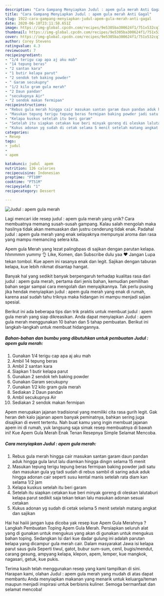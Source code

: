 ```yaml
---
description: "Cara Gampang Menyiapkan Judul : apem gula merah Anti Gagal"
title: "Cara Gampang Menyiapkan Judul : apem gula merah Anti Gagal"
slug: 1922-cara-gampang-menyiapkan-judul-apem-gula-merah-anti-gagal
date: 2020-06-10T23:11:58.651Z
image: https://img-global.cpcdn.com/recipes/9e5305ba300624f1/751x532cq70/judul-apem-gula-merah-foto-resep-utama.jpg
thumbnail: https://img-global.cpcdn.com/recipes/9e5305ba300624f1/751x532cq70/judul-apem-gula-merah-foto-resep-utama.jpg
cover: https://img-global.cpcdn.com/recipes/9e5305ba300624f1/751x532cq70/judul-apem-gula-merah-foto-resep-utama.jpg
author: Corey Stevens
ratingvalue: 4.3
reviewcount: 7
recipeingredient:
- "1/4 terigu cap apa aj aku mah"
- "14 tepung beras"
- "2 santan kara"
- "1 butir kelapa parut"
- "2 sendok teh baking powder"
- " Garam secukupny"
- "1/2 kilo gram gula merah"
- "2 Daun pandan"
- "secukupnya Air"
- "2 sendok makan fermipan"
recipeinstructions:
- "Rebus gula merah hingga cair masukan santan garam daun pandan aduk hingga gula larut lalu diamkan hingga dingin selama 15 menit"
- "Masukan tepung terigu tepung beras fermipan baking powder jadi satu dan masukan gula yg tadi sudah di rebus sambil di saring aduk aduk hingga adonan cair seperti susu kental manis setelah rata diam kan selama 1/2 jam"
- "Kelapa kuskus setelah itu beri garam"
- "Setelah itu siapkan cetakan kue beri minyak goreng di oleskan lalutaburi kelapa parut sedikit saja tekan tekan lalu masukan adonan sesuai cetakan"
- "Kukus adonan yg sudah di cetak selama 5 menit setelah matang angkat dan sajikan"
categories:
- Resep
tags:
- judul
- 
- apem

katakunci: judul  apem 
nutrition: 126 calories
recipecuisine: Indonesian
preptime: "PT10M"
cooktime: "PT51M"
recipeyield: "1"
recipecategory: Dessert

---
```



![Judul : apem gula merah](https://img-global.cpcdn.com/recipes/9e5305ba300624f1/751x532cq70/judul-apem-gula-merah-foto-resep-utama.jpg)

Lagi mencari ide resep judul : apem gula merah yang unik? Cara membuatnya memang susah-susah gampang. Kalau salah mengolah maka hasilnya tidak akan memuaskan dan justru cenderung tidak enak. Padahal judul : apem gula merah yang enak selayaknya mempunyai aroma dan rasa yang mampu memancing selera kita.

Apem gula Merah yang lezat palingbpas di sajikan dengan parutan kelapa. hhmmmm yummy 👌 Like, Komen, dan Subscribe dulu yaa ♥ Jangan Lupa tekan tombol. Kue apem ini rasanya enak dan legit. Sajikan dengan taburan kelapa, kue lebih nikmat disantap hangat.

Banyak hal yang sedikit banyak berpengaruh terhadap kualitas rasa dari judul : apem gula merah, pertama dari jenis bahan, kemudian pemilihan bahan segar sampai cara mengolah dan menyajikannya. Tak perlu pusing jika hendak menyiapkan judul : apem gula merah yang enak di rumah, karena asal sudah tahu triknya maka hidangan ini mampu menjadi sajian spesial.


Berikut ini ada beberapa tips dan trik praktis untuk membuat judul : apem gula merah yang siap dikreasikan. Anda dapat menyiapkan Judul : apem gula merah menggunakan 10 bahan dan 5 tahap pembuatan. Berikut ini langkah-langkah untuk membuat hidangannya.

<!--inarticleads1-->

##### Bahan-bahan dan bumbu yang dibutuhkan untuk pembuatan Judul : apem gula merah:

1. Gunakan 1/4 terigu cap apa aj aku mah
1. Ambil 14 tepung beras
1. Ambil 2 santan kara
1. Siapkan 1 butir kelapa parut
1. Gunakan 2 sendok teh baking powder
1. Gunakan  Garam secukupny
1. Gunakan 1/2 kilo gram gula merah
1. Sediakan 2 Daun pandan
1. Ambil secukupnya Air
1. Sediakan 2 sendok makan fermipan


Apem merupakan jajanan tradisional yang memiliki cita rasa gurih legit. Gak heran deh kalo jajanan apem banyak peminatnya, bahkan sering juga disajikan di event tertentu. Nah buat kamu yang ingin membuat jajanan apem ini di rumah, yuk langsung saja simak resep membuatnya di bawah ini! Kue Apem Gula Merah Enak Tenan Resepnya Simple Selamat Mencoba. 

<!--inarticleads2-->

##### Cara menyiapkan Judul : apem gula merah:

1. Rebus gula merah hingga cair masukan santan garam daun pandan aduk hingga gula larut lalu diamkan hingga dingin selama 15 menit
1. Masukan tepung terigu tepung beras fermipan baking powder jadi satu dan masukan gula yg tadi sudah di rebus sambil di saring aduk aduk hingga adonan cair seperti susu kental manis setelah rata diam kan selama 1/2 jam
1. Kelapa kuskus setelah itu beri garam
1. Setelah itu siapkan cetakan kue beri minyak goreng di oleskan lalutaburi kelapa parut sedikit saja tekan tekan lalu masukan adonan sesuai cetakan
1. Kukus adonan yg sudah di cetak selama 5 menit setelah matang angkat dan sajikan


Hai hai haiiii jangan lupa dicoba yak resep kue Apem Gula Merahnya ? Langkah Pembuatan Toping Apem Gula Merah. Persiapkan seluruh alat yang di gunakan untuk mengukus yang akan di gunakan untuk mengukus bahan toping. Sedangkan Isi dari kue dadar gulung ini adalah parutan kelapa yang dicampur gula merah cair. Dalam masyarakat Jawa isi kelapa parut saus gula Seperti tiwul, gatot, bubur sum-sum, cenil, bugis/mendut, carang gesung, ampyang kelapa, klepon, apem, lemper, kue mangkok, nagasari, getuk, kue pukis. 

Terima kasih telah menggunakan resep yang kami tampilkan di sini. Harapan kami, olahan Judul : apem gula merah yang mudah di atas dapat membantu Anda menyiapkan makanan yang menarik untuk keluarga/teman maupun menjadi inspirasi untuk berbisnis kuliner. Semoga bermanfaat dan selamat mencoba!
